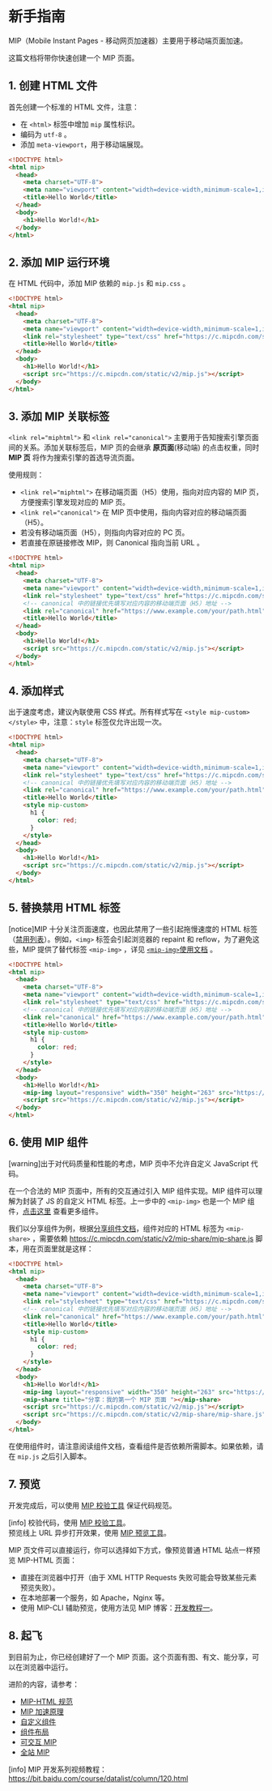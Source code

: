 # 新手指南

MIP（Mobile Instant Pages - 移动网页加速器）主要用于移动端页面加速。

这篇文档将带你快速创建一个 MIP 页面。

## 1. 创建 HTML 文件
首先创建一个标准的 HTML 文件，注意：

- 在 `<html>` 标签中增加 `mip` 属性标识。
- 编码为 `utf-8` 。
- 添加 `meta-viewport`，用于移动端展现。

```html
<!DOCTYPE html>
<html mip>
  <head>
    <meta charset="UTF-8">
    <meta name="viewport" content="width=device-width,minimum-scale=1,initial-scale=1">
    <title>Hello World</title>
  </head>
  <body>
    <h1>Hello World!</h1>
  </body>
</html>
```

## 2. 添加 MIP 运行环境
在 HTML 代码中，添加 MIP 依赖的 `mip.js` 和 `mip.css` 。

```html
<!DOCTYPE html>
<html mip>
  <head>
    <meta charset="UTF-8">
    <meta name="viewport" content="width=device-width,minimum-scale=1,initial-scale=1">
    <link rel="stylesheet" type="text/css" href="https://c.mipcdn.com/static/v2/mip.css">
    <title>Hello World</title>
  </head>
  <body>
    <h1>Hello World!</h1>
    <script src="https://c.mipcdn.com/static/v2/mip.js"></script>
  </body>
</html>
```

## 3. 添加 MIP 关联标签
`<link rel="miphtml">` 和 `<link rel="canonical">` 主要用于告知搜索引擎页面间的关系。添加关联标签后，MIP 页的会继承 **原页面**(移动端) 的点击权重，同时 **MIP 页** 将作为搜索引擎的首选导流页面。

使用规则：

- `<link rel="miphtml">` 在移动端页面（H5）使用，指向对应内容的 MIP 页，方便搜索引擎发现对应的 MIP 页。
- `<link rel="canonical">` 在 MIP 页中使用，指向内容对应的移动端页面（H5）。
- 若没有移动端页面（H5），则指向内容对应的 PC 页。
- 若直接在原链接修改 MIP，则 Canonical 指向当前 URL 。

```html
<!DOCTYPE html>
<html mip>
  <head>
    <meta charset="UTF-8">
    <meta name="viewport" content="width=device-width,minimum-scale=1,initial-scale=1">
    <link rel="stylesheet" type="text/css" href="https://c.mipcdn.com/static/v2/mip.css">
    <!-- canonical 中的链接优先填写对应内容的移动端页面（H5）地址 -->
    <link rel="canonical" href="https://www.example.com/your/path.html">
    <title>Hello World</title>
  </head>
  <body>
    <h1>Hello World!</h1>
    <script src="https://c.mipcdn.com/static/v2/mip.js"></script>
  </body>
</html>
```

## 4. 添加样式
出于速度考虑，建议內联使用 CSS 样式。所有样式写在 `<style mip-custom></style>` 中，注意：`style` 标签仅允许出现一次。

```html
<!DOCTYPE html>
<html mip>
  <head>
    <meta charset="UTF-8">
    <meta name="viewport" content="width=device-width,minimum-scale=1,initial-scale=1">
    <link rel="stylesheet" type="text/css" href="https://c.mipcdn.com/static/v2/mip.css">
    <!-- canonical 中的链接优先填写对应内容的移动端页面（H5）地址 -->
    <link rel="canonical" href="https://www.example.com/your/path.html">
    <title>Hello World</title>
    <style mip-custom>
      h1 {
        color: red;
      }
    </style>
  </head>
  <body>
    <h1>Hello World!</h1>
    <script src="https://c.mipcdn.com/static/v2/mip.js"></script>
  </body>
</html>
```

## 5. 替换禁用 HTML 标签
[notice]MIP 十分关注页面速度，也因此禁用了一些引起拖慢速度的 HTML 标签（[禁用列表](../mip-standard/01-mip-html-spec.md)）。例如，`<img>` 标签会引起浏览器的 repaint 和 reflow，为了避免这些，MIP 提供了替代标签 `<mip-img>` ，详见 [`<mip-img>`使用文档](../components/builtin/mip-img.md) 。

```html
<!DOCTYPE html>
<html mip>
  <head>
    <meta charset="UTF-8">
    <meta name="viewport" content="width=device-width,minimum-scale=1,initial-scale=1">
    <link rel="stylesheet" type="text/css" href="https://c.mipcdn.com/static/v2/mip.css">
    <!-- canonical 中的链接优先填写对应内容的移动端页面（H5）地址 -->
    <link rel="canonical" href="https://www.example.com/your/path.html">
    <title>Hello World</title>
    <style mip-custom>
      h1 {
        color: red;
      }
    </style>
  </head>
  <body>
    <h1>Hello World!</h1>
    <mip-img layout="responsive" width="350" height="263" src="https://www.mipengine.org/static/img/mip_logo_3b722d7.png" alt="MIP LOGO"></mip-img>
    <script src="https://c.mipcdn.com/static/v2/mip.js"></script>
  </body>
</html>
```

## 6. 使用 MIP 组件
[warning]出于对代码质量和性能的考虑，MIP 页中不允许自定义 JavaScript 代码。

在一个合法的 MIP 页面中，所有的交互通过引入 MIP 组件实现。MIP 组件可以理解为封装了 JS 的自定义 HTML 标签。上一步中的 `<mip-img>` 也是一个 MIP 组件，[点击这里](../components/components-list.md) 查看更多组件。

我们以分享组件为例，根据[分享组件文档](../components/extentions/mip-share.md)，组件对应的 HTML 标签为 `<mip-share>` ，需要依赖 <https://c.mipcdn.com/static/v2/mip-share/mip-share.js> 脚本，用在页面里就是这样：

```html
<!DOCTYPE html>
<html mip>
  <head>
    <meta charset="UTF-8">
    <meta name="viewport" content="width=device-width,minimum-scale=1,initial-scale=1">
    <link rel="stylesheet" type="text/css" href="https://c.mipcdn.com/static/v2/mip.css">
    <!-- canonical 中的链接优先填写对应内容的移动端页面（H5）地址 -->
    <link rel="canonical" href="https://www.example.com/your/path.html">
    <title>Hello World</title>
    <style mip-custom>
      h1 {
        color: red;
      }
    </style>
  </head>
  <body>
    <h1>Hello World!</h1>
    <mip-img layout="responsive" width="350" height="263" src="https://www.mipengine.org/static/img/mip_logo_3b722d7.png" alt="MIP LOGO"></mip-img>
    <mip-share title="分享：我的第一个 MIP 页面 "></mip-share>
    <script src="https://c.mipcdn.com/static/v2/mip.js"></script>
    <script src="https://c.mipcdn.com/static/v2/mip-share/mip-share.js"></script>
  </body>
</html>
```

在使用组件时，请注意阅读组件文档，查看组件是否依赖所需脚本。如果依赖，请在 `mip.js` 之后引入脚本。

## 7. 预览
开发完成后，可以使用 [MIP 校验工具](//www.mipengine.org/validator/validate) 保证代码规范。

[info] 校验代码，使用 [MIP 校验工具](//www.mipengine.org/validator/validate)。<br> 预览线上 URL 异步打开效果，使用 [MIP 预览工具](//www.mipengine.org/validator/preview)。

MIP 页文件可以直接运行，你可以选择如下方式，像预览普通 HTML 站点一样预览 MIP-HTML 页面：

- 直接在浏览器中打开（由于 XML HTTP Requests 失败可能会导致某些元素预览失败）。
- 在本地部署一个服务，如 Apache，Nginx 等。
- 使用 MIP-CLI 辅助预览，使用方法见 MIP 博客：[开发教程一](http://www.cnblogs.com/mipengine/p/mip_cli_1_install.html)。


## 8. 起飞
到目前为止，你已经创建好了一个 MIP 页面。这个页面有图、有文、能分享，可以在浏览器中运行。

进阶的内容，请参考：

- [MIP-HTML 规范](../mip-standard/01-mip-html-spec.md)
- [MIP 加速原理](./04-principle-of-mip.md)
- [自定义组件](../components/introduction.md)
- [组件布局](../components/07-layout.md)
- [可交互 MIP](../interactive-mip/01-introduction.md)
- [全站 MIP](../all-sites-mip/01-introduction.md)

[info] MIP 开发系列视频教程：https://bit.baidu.com/course/datalist/column/120.html
